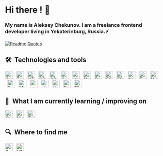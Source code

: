 # Hi there ! 👋  

### My name is Aleksey Chekunov. I am a freelance frontend developer living in Yekaterinburg, Russia.⚡

[![Readme Quotes](https://quotes-github-readme.vercel.app/api?type=horizontal&theme=monokai)](https://github.com/piyushsuthar/github-readme-quotes)

## 🛠  Technologies and tools

<a name="learning-now"></a>

[<img src="https://img.shields.io/badge/JavaScript-282C34?logo=javascript&logoColor=F7DF1E" alt="JavaScript logo" title="JavaScript" height="25" />][tech_tools_anchor]
&nbsp;
[<img src="https://img.shields.io/badge/TypeScript-282C34?logo=typescript&logoColor=3178C6" alt="TypeScript logo" title="TypeScript" height="25" />][tech_tools_anchor]
&nbsp;
[<img src="https://img.shields.io/badge/HTML5-282C34?logo=html5&logoColor=E34F26" alt="HTML5 logo" title="HTML5" height="25" />][tech_tools_anchor]
&nbsp;
[<img src="https://img.shields.io/badge/CSS3-282C34?logo=css3&logoColor=1572B6" alt="CSS3 logo" title="CSS3" height="25" />][tech_tools_anchor]
&nbsp;
[<img src="https://img.shields.io/badge/CSS%20Modules-282C34?logo=cssmodules" alt="CSS Modules logo" title="CSS Modules" height="25" />][tech_tools_anchor]
&nbsp;
[<img src="https://img.shields.io/badge/Sass/scss-282C34?logo=sass" alt="Sass logo" title="Sass/Scss" height="25" />][tech_tools_anchor]
&nbsp;
[<img src="https://img.shields.io/static/v1?label=&message=styled-components&color=282C34&logo=styled-components&logoColor=DB7093" alt="styled-components logo" title="styled-components" height="25" />][learning_now_anchor]
&nbsp;
[<img src="https://img.shields.io/badge/Next.js-282C34?logo=next.js" alt="Nextjs logo" title="Next.js" height="25" />][tech_tools_anchor]
&nbsp;
[<img src="https://img.shields.io/badge/Redux-282C34?logo=redux&logoColor=764ABC" alt="Redux logo" title="Redux" height="25" />][tech_tools_anchor]
&nbsp;
[<img src="https://img.shields.io/badge/FSD-282C34?logo=ipfs" alt="FSD logo" title="FSD" height="25" />][tech_tools_anchor]
&nbsp;
[<img src="https://img.shields.io/badge/ESLint-282C34?logo=eslint&logoColor=4B32C3" alt="ESLint logo" title="ESLint" height="25" />][tech_tools_anchor]
&nbsp;
[<img src="https://img.shields.io/badge/Nestjs-282C34?logo=nestjs" alt="Nestjs logo" title="Nestjs" height="25" />][tech_tools_anchor]
&nbsp;
[<img src="https://img.shields.io/badge/Firebase-282C34?logo=firebase&logoColor=FFCA28" alt="Firebase logo" title="Firebase" height="25" />][tech_tools_anchor]
&nbsp;
[<img src="https://img.shields.io/badge/Node.js-282C34?logo=node.js&logoColor=339933" alt="Node.js logo" title="Node.js" height="25" />][tech_tools_anchor]
&nbsp;
[<img src="https://img.shields.io/badge/Express-282C34?logo=express&logoColor=FFFFFF" alt="Express.js logo" title="Express.js" height="25" />][tech_tools_anchor]
&nbsp;
[<img src="https://img.shields.io/badge/Mysql-282C34?logo=mysql&logoColor=FFCA28" alt="Mysql logo" title="Mysql" height="25" />][tech_tools_anchor]
&nbsp;
[<img src="https://img.shields.io/badge/PostgreSQL-282C34?logo=postgresql&logoColor=FFCA28" alt="postgresql logo" title="postgresql" height="25" />][tech_tools_anchor]
&nbsp;
[<img src="https://img.shields.io/badge/git-282C34?logo=git&logoColor=F05032" alt="git logo" title="git" height="25" />][tech_tools_anchor]
&nbsp;
[<img src="https://img.shields.io/badge/Webstorm-282C34?logo=webstorm" alt="Visual Studio Code logo" title="Webstorm" height="25" />][tech_tools_anchor]
&nbsp;
[<img src="https://img.shields.io/badge/Figma-282C34?logo=figma" alt="Figma logo" title="Figma" height="25" />][tech_tools_anchor]
&nbsp;
[<img src="https://img.shields.io/badge/Photoshop-282C34?logo=adobephotoshop" alt="Photoshop logo" title="Photoshop" height="25" />][tech_tools_anchor]

<a name="learning-next"></a>

## 📖  What I am currently learning / improving on

[<img src="https://img.shields.io/badge/GraphQL-282C34?logo=graphql&logoColor=E10098" alt="GraphQL logo" title="GraphQL" height="25" />][learning_now_anchor]
&nbsp;
[<img src="https://img.shields.io/badge/MongoDB-282C34?logo=mongodb&logoColor=47A248" alt="MongoDB logo" title="MongoDB" height="25" />][learning_now_anchor]
&nbsp;
[<img src="https://img.shields.io/badge/Tailwind%20CSS-282C34?logo=tailwind-css&logoColor=38B2AC" alt="Tailwind CSS logo" title="Tailwind CSS" height="25" />][learning_now_anchor]
&nbsp;

## 🔍  Where to find me

[<img src="https://img.shields.io/badge/Behance-282C34?logo=behance" alt="Behance logo" title="Stack Overflow" height="25" />](https://www.behance.net/chekunovLimited)
&nbsp;
[<img src="https://img.shields.io/badge/Vk-282C34?logo=vk" alt="VK logo" title="VK" height="25" />](https://vk.com/chekunowggg)

[tech_tools_anchor]: #bonjour--
[learning_now_anchor]: #learning-now
[learning_next_anchor]: #learning-next
